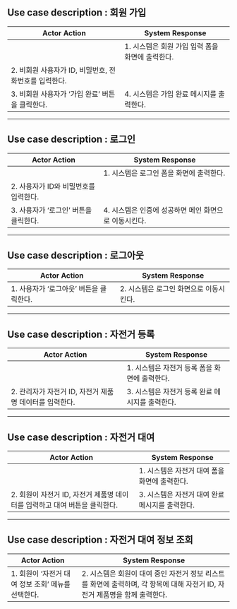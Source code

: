 ## Use case description : 회원 가입

| Actor Action                                          | System Response                                  |
| ----------------------------------------------------- | ------------------------------------------------ |
|                                                       | 1. 시스템은 회원 가입 입력 폼을 화면에 출력한다. |
| 2. 비회원 사용자가 ID, 비밀번호, 전화번호를 입력한다. |                                                  |
| 3. 비회원 사용자가 ‘가입 완료’ 버튼을 클릭한다.       | 4. 시스템은 가입 완료 메시지를 출력한다.         |

---

## Use case description : 로그인

| Actor Action                          | System Response                                       |
| ------------------------------------- | ----------------------------------------------------- |
|                                       | 1. 시스템은 로그인 폼을 화면에 출력한다.              |
| 2. 사용자가 ID와 비밀번호를 입력한다. |                                                       |
| 3. 사용자가 ‘로그인’ 버튼을 클릭한다. | 4. 시스템은 인증에 성공하면 메인 화면으로 이동시킨다. |

---

## Use case description : 로그아웃

| Actor Action                            | System Response                         |
| --------------------------------------- | --------------------------------------- |
| 1. 사용자가 ‘로그아웃’ 버튼을 클릭한다. | 2. 시스템은 로그인 화면으로 이동시킨다. |

---

## Use case description : 자전거 등록

| Actor Action                                            | System Response                                 |
| ------------------------------------------------------- | ----------------------------------------------- |
|                                                         | 1. 시스템은 자전거 등록 폼을 화면에 출력한다.   |
| 2. 관리자가 자전거 ID, 자전거 제품명 데이터를 입력한다. | 3. 시스템은 자전거 등록 완료 메시지를 출력한다. |

---

## Use case description : 자전거 대여

| Actor Action                                                               | System Response                                 |
| -------------------------------------------------------------------------- | ----------------------------------------------- |
|                                                                            | 1. 시스템은 자전거 대여 폼을 화면에 출력한다.   |
| 2. 회원이 자전거 ID, 자전거 제품명 데이터를 입력하고 대여 버튼을 클릭한다. | 3. 시스템은 자전거 대여 완료 메시지를 출력한다. |

---

## Use case description : 자전거 대여 정보 조회

| Actor Action                                       | System Response                                                                                                             |
| -------------------------------------------------- | --------------------------------------------------------------------------------------------------------------------------- |
| 1. 회원이 ‘자전거 대여 정보 조회’ 메뉴를 선택한다. | 2. 시스템은 회원이 대여 중인 자전거 정보 리스트를 화면에 출력하며, 각 항목에 대해 자전거 ID, 자전거 제품명을 함께 출력한다. |
